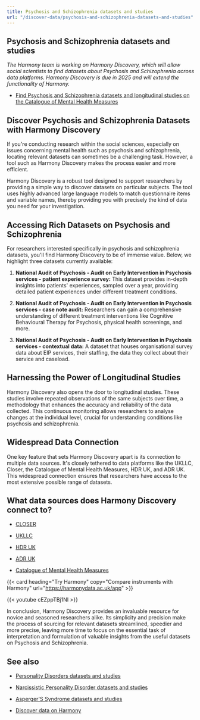 ```yaml
---
title: Psychosis and Schizophrenia datasets and studies
url: "/discover-data/psychosis-and-schizophrenia-datasets-and-studies"
---
```


## Psychosis and Schizophrenia datasets and studies

*The Harmony team is working on Harmony Discovery, which will allow social scientists to find datasets about Psychosis and Schizophrenia across data platforms. Harmony Discovery is due in 2025 and will extend the functionality of Harmony.*

* [Find Psychosis and Schizophrenia datasets and longitudinal studies on the Catalogue of Mental Health Measures](https://www.cataloguementalhealth.ac.uk/?content=search&query=Topic:psychosis+and+schizophrenia)

## Discover Psychosis and Schizophrenia Datasets with Harmony Discovery

If you're conducting research within the social sciences, especially on issues concerning mental health such as psychosis and schizophrenia, locating relevant datasets can sometimes be a challenging task. However, a tool such as Harmony Discovery makes the process easier and more efficient.

Harmony Discovery is a robust tool designed to support researchers by providing a simple way to discover datasets on particular subjects. The tool uses highly advanced large language models to match questionnaire items and variable names, thereby providing you with precisely the kind of data you need for your investigation.

## Accessing Rich Datasets on Psychosis and Schizophrenia

For researchers interested specifically in psychosis and schizophrenia datasets, you'll find Harmony Discovery to be of immense value. Below, we highlight three datasets currently available:

1. **National Audit of Psychosis - Audit on Early Intervention in Psychosis services - patient experience survey:** This dataset provides in-depth insights into patients' experiences, sampled over a year, providing detailed patient experiences under different treatment conditions.

2. **National Audit of Psychosis - Audit on Early Intervention in Psychosis services - case note audit:** Researchers can gain a comprehensive understanding of different treatment interventions like Cognitive Behavioural Therapy for Psychosis, physical health screenings, and more. 

3. **National Audit of Psychosis - Audit on Early Intervention in Psychosis services - contextual data:** A dataset that houses organisational survey data about EIP services, their staffing, the data they collect about their service and caseload.

## Harnessing the Power of Longitudinal Studies

Harmony Discovery also opens the door to longitudinal studies. These studies involve repeated observations of the same subjects over time, a methodology that enhances the accuracy and reliability of the data collected. This continuous monitoring allows researchers to analyse changes at the individual level, crucial for understanding conditions like psychosis and schizophrenia.

## Widespread Data Connection

One key feature that sets Harmony Discovery apart is its connection to multiple data sources. It's closely tethered to data platforms like the UKLLC, Closer, the Catalogue of Mental Health Measures, HDR UK, and ADR UK. This widespread connection ensures that researchers have access to the most extensive possible range of datasets.


## What data sources does Harmony Discovery connect to?

* [CLOSER](https://closer.ac.uk/)

* [UKLLC](https://explore.ukllc.ac.uk)

* [HDR UK](https://www.healthdatagateway.org/)

* [ADR UK](https://www.adruk.org/data-access/data-catalogue/)

* [Catalogue of Mental Health Measures](https://www.cataloguementalhealth.ac.uk/)

{{< card heading="Try Harmony" copy="Compare instruments with Harmony" url="https://harmonydata.ac.uk/app" >}}

{{< youtube cEZppTBj1NI >}}


In conclusion, Harmony Discovery provides an invaluable resource for novice and seasoned researchers alike. Its simplicity and precision make the process of sourcing for relevant datasets streamlined, speedier and more precise, leaving more time to focus on the essential task of interpretation and formulation of valuable insights from the useful datasets on Psychosis and Schizophrenia.

## See also

* [Personality Disorders datasets and studies](/discover-data/personality-disorders-datasets-and-studies)

* [Narcissistic Personality Disorder datasets and studies](/discover-data/narcissistic-personality-disorder-datasets-and-studies)

* [Asperger'S Syndrome datasets and studies](/discover-data/aspergers-syndrome-datasets-and-studies)

* [Discover data on Harmony](/discover-data/)